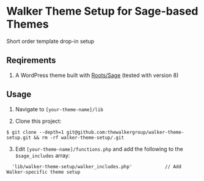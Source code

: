 # Walker Theme Setup for Sage-based Themes
Short order template drop-in setup

## Reqirements
1. A WordPress theme built with [Roots/Sage](https://github.com/roots/sage) (tested with version 8)

## Usage
1) Navigate to `[your-theme-name]/lib`

2) Clone this project:
````{r, engine='bash', count_lines}
$ git clone --depth=1 git@github.com:thewalkergroup/walker-theme-setup.git && rm -rf walker-theme-setup/.git
````
3) Edit `[your-theme-name]/functions.php` and add the following to the `$sage_includes` array:
````{r, engine='php', count_lines}
  'lib/walker-theme-setup/walker_includes.php'            // Add Walker-specific theme setup
````
